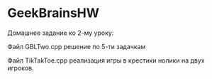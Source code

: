 # GeekBrainsHW
Домашнее задание ко 2-му уроку:

Файл GBLTwo.cpp решение по 5-ти задачкам

Файл TikTakToe.cpp реализация игры в крестики нолики на двух игроков.
